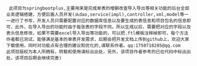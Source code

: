      此项目为springbootplus,主要用来是完成单表的增删改查导入导出等相关功能的后台全部业务逻辑搭建，方便后盾人员开发(从dao,service(impl),controller,xml,model等一一进行了书写，开发人员只需要配置对应的数据库信息以及要生成的表信息和项目包名的信息即可，此外，在导入导出的功能时由于每张表的字段不同，所以生成以后，需要把对应的字段以及表头信息修改，如果不需要excel导入导出等功能的，可以把.ftl模板注释掉即可，每个方法作者都已测试，能够满足基本的单表开发需求，后期会把开发文档上传到github上，欢迎大家下载使用，同时对功能点有合理的建议和优化的,请联系作者。qq:1750718285@qq.com
    此项目版权为本人所拥有，转载和使用请标出出处，另外，该项目作者参考的已在代码中标出出处，该项目后期会继续完善)
